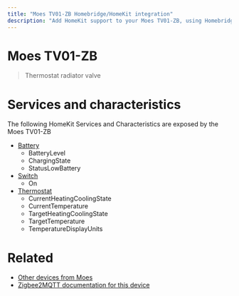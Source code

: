 ```yaml
---
title: "Moes TV01-ZB Homebridge/HomeKit integration"
description: "Add HomeKit support to your Moes TV01-ZB, using Homebridge, Zigbee2MQTT and homebridge-z2m."
---
```

<!---
This file has been GENERATED using src/docgen/docgen.ts
DO NOT EDIT THIS FILE MANUALLY!
-->
# Moes TV01-ZB
> Thermostat radiator valve


# Services and characteristics
The following HomeKit Services and Characteristics are exposed by
the Moes TV01-ZB

* [Battery](../../battery.md)
  * BatteryLevel
  * ChargingState
  * StatusLowBattery
* [Switch](../../switch.md)
  * On
* [Thermostat](../../climate.md)
  * CurrentHeatingCoolingState
  * CurrentTemperature
  * TargetHeatingCoolingState
  * TargetTemperature
  * TemperatureDisplayUnits


# Related
* [Other devices from Moes](../index.md#moes)
* [Zigbee2MQTT documentation for this device](https://www.zigbee2mqtt.io/devices/TV01-ZB.html)